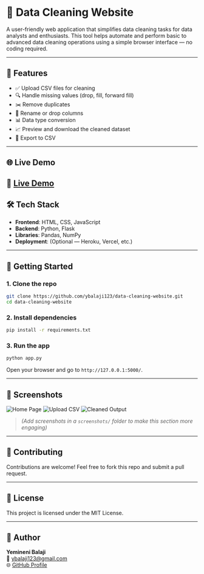 
# 🧹 Data Cleaning Website

A user-friendly web application that simplifies data cleaning tasks for data analysts and enthusiasts. This tool helps automate and perform basic to advanced data cleaning operations using a simple browser interface — no coding required.

---

## 🔧 Features

- ✅ Upload CSV files for cleaning
- 🔍 Handle missing values (drop, fill, forward fill)
- ✂️ Remove duplicates
- 🧠 Rename or drop columns
- 📊 Data type conversion
- 📈 Preview and download the cleaned dataset
- 📁 Export to CSV

---

## 🌐 Live Demo

🔗 [Live Demo](https://dataoptimizer.netlify.app/)
---

## 🛠️ Tech Stack

- **Frontend**: HTML, CSS, JavaScript
- **Backend**: Python, Flask
- **Libraries**: Pandas, NumPy
- **Deployment**: (Optional — Heroku, Vercel, etc.)

---

## 🚀 Getting Started

### 1. Clone the repo

```bash
git clone https://github.com/ybalaji123/data-cleaning-website.git
cd data-cleaning-website
```

### 2. Install dependencies

```bash
pip install -r requirements.txt
```

### 3. Run the app

```bash
python app.py
```

Open your browser and go to `http://127.0.0.1:5000/`.

---

## 📸 Screenshots

![Home Page](screenshots/home.png)
![Upload CSV](screenshots/upload.png)
![Cleaned Output](screenshots/output.png)

> *(Add screenshots in a `screenshots/` folder to make this section more engaging)*

---

## 🤝 Contributing

Contributions are welcome! Feel free to fork this repo and submit a pull request.

---

## 🧾 License

This project is licensed under the MIT License.

---

## 👤 Author

**Yemineni Balaji**  
📧 ybalaji123@gmail.com  
🌐 [GitHub Profile](https://github.com/ybalaji123)
